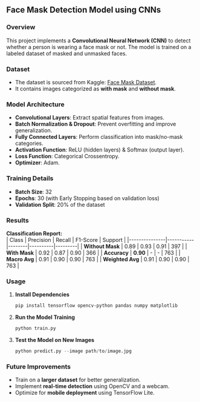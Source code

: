 ## **Face Mask Detection Model using CNNs**  

### **Overview**  
This project implements a **Convolutional Neural Network (CNN)** to detect whether a person is wearing a face mask or not. The model is trained on a labeled dataset of masked and unmasked faces.  

### **Dataset**  
- The dataset is sourced from Kaggle: [Face Mask Dataset](https://www.kaggle.com/datasets/omkargurav/face-mask-dataset).  
- It contains images categorized as **with mask** and **without mask**.  

### **Model Architecture**  
- **Convolutional Layers**: Extract spatial features from images.  
- **Batch Normalization & Dropout**: Prevent overfitting and improve generalization.  
- **Fully Connected Layers**: Perform classification into mask/no-mask categories.  
- **Activation Function**: ReLU (hidden layers) & Softmax (output layer).  
- **Loss Function**: Categorical Crossentropy.  
- **Optimizer**: Adam.  

### **Training Details**  
- **Batch Size**: 32  
- **Epochs**: 30 (with Early Stopping based on validation loss)  
- **Validation Split**: 20% of the dataset  

### **Results**  
**Classification Report:**  
| Class          | Precision | Recall | F1-Score | Support |
|---------------|-----------|--------|----------|---------|
| **Without Mask** | 0.89      | 0.93   | 0.91     | 397     |
| **With Mask**    | 0.92      | 0.87   | 0.90     | 366     |
| **Accuracy**     | **0.90**  | -      | -        | 763     |
| **Macro Avg**    | 0.91      | 0.90   | 0.90     | 763     |
| **Weighted Avg** | 0.91      | 0.90   | 0.90     | 763     |

### **Usage**  
1. **Install Dependencies**  
   ```bash
   pip install tensorflow opencv-python pandas numpy matplotlib
   ```
2. **Run the Model Training**  
   ```python
   python train.py
   ```
3. **Test the Model on New Images**  
   ```python
   python predict.py --image path/to/image.jpg
   ```

### **Future Improvements**  
- Train on a **larger dataset** for better generalization.  
- Implement **real-time detection** using OpenCV and a webcam.  
- Optimize for **mobile deployment** using TensorFlow Lite.  

